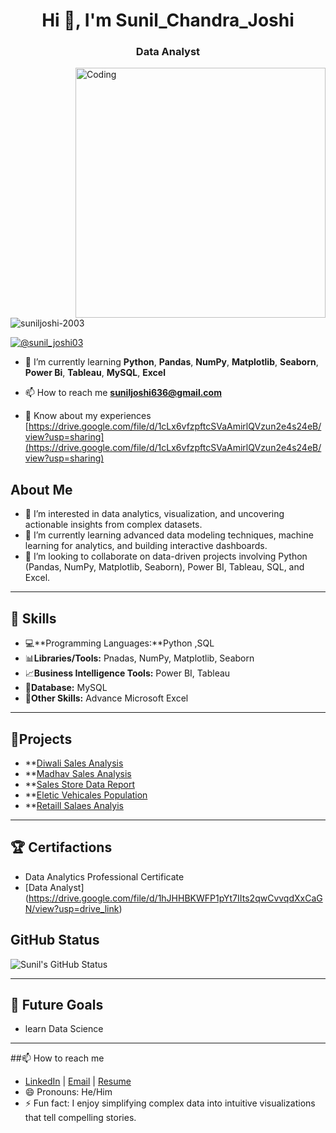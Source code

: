 

<h1 align="center">Hi 👋, I'm Sunil_Chandra_Joshi</h1>
<h3 align="center">Data Analyst</h3>
<img align="right" alt="Coding" width="400" src="https://tenor.com/view/coding-gif-24297652.gif">

<p align="left"> <img src="https://komarev.com/ghpvc/?username=suniljoshi-2003&label=Profile%20views&color=0e75b6&style=flat" alt="suniljoshi-2003" /> </p>

<p align="left"> <a href="https://twitter.com/@sunil_joshi03" target="blank"><img src="https://img.shields.io/twitter/follow/sunil_joshi03?logo=twitter&style=for-the-badge" alt="@sunil_joshi03" /></a> </p>

- 🌱 I’m currently learning **Python**,  **Pandas**,  **NumPy**,  **Matplotlib**,  **Seaborn**, 
                                       **Power Bi**,  **Tableau**,  **MySQL**,  **Excel**

- 📫 How to reach me **suniljoshi636@gmail.com**

- 📄 Know about my experiences [https://drive.google.com/file/d/1cLx6vfzpftcSVaAmirlQVzun2e4s24eB/view?usp=sharing](https://drive.google.com/file/d/1cLx6vfzpftcSVaAmirlQVzun2e4s24eB/view?usp=sharing)








## About Me
- 👀 I’m interested in data analytics, visualization, and uncovering actionable insights from complex datasets.
- 🌱 I’m currently learning advanced data modeling techniques, machine learning for analytics, and building interactive dashboards.
- 🤝 I’m looking to collaborate on data-driven projects involving Python (Pandas, NumPy, Matplotlib, Seaborn), Power BI, Tableau, SQL, and Excel.

---

## 🔧 Skills
- 💻**Programming Languages:**Python ,SQL
- 📊**Libraries/Tools:** Pnadas, NumPy, Matplotlib, Seaborn
- 📈**Business Intelligence Tools:** Power BI, Tableau
- 💾**Database:** MySQL
- 📑**Other Skills:** Advance Microsoft Excel

---

## 🌟Projects
- **[Diwali Sales Analysis](https://github.com/Suniljoshi-2003/Python-Projects/blob/main/Projects%20Data%20Analysis.ipynb)
- **[Madhav Sales Analysis](https://github.com/Suniljoshi-2003/Power-Bi-projects/blob/main/madav%20sale%20dashboard.png)
- **[Sales Store Data Report](https://github.com/Suniljoshi-2003/Excel/blob/main/Sales%20Store%20data%20Project_xlsx.xlsx)
- **[Eletic Vehicales Population](https://github.com/Suniljoshi-2003/Tableau_Projects/blob/main/Electric_vehical_population.twb)
- **[Retaill Salaes Analyis](https://github.com/Suniljoshi-2003/MySQL_Projects/blob/main/Retail%20Sales%20Analysis.sql)

---

  ## 🏆 Certifactions
- Data Analytics Professional Certificate
- [Data Analyst] (https://drive.google.com/file/d/1hJHHBKWFP1pYt7IIts2qwCvvqdXxCaGN/view?usp=drive_link)

## GitHub Status
![Sunil's GitHub Status]()

---

## 🚀 Future Goals
- learn Data Science

---

##📫 How to reach me
-  [LinkedIn](https://www.linkedin.com/in/suniljoshi2003) | [Email](mailto:suniljoshi6360@gmail.com) | 
    [Resume](https://drive.google.com/file/d/1cLx6vfzpftcSVaAmirlQVzun2e4s24eB/view?usp=sharing)
- 😄 Pronouns: He/Him
- ⚡ Fun fact: I enjoy simplifying complex data into intuitive visualizations that tell compelling stories.


